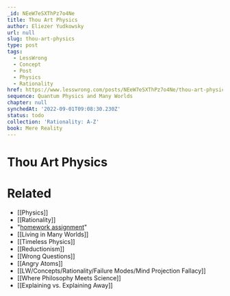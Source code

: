 ```yaml
---
_id: NEeW7eSXThPz7o4Ne
title: Thou Art Physics
author: Eliezer Yudkowsky
url: null
slug: thou-art-physics
type: post
tags:
  - LessWrong
  - Concept
  - Post
  - Physics
  - Rationality
href: https://www.lesswrong.com/posts/NEeW7eSXThPz7o4Ne/thou-art-physics
sequence: Quantum Physics and Many Worlds
chapter: null
synchedAt: '2022-09-01T09:08:30.230Z'
status: todo
collection: 'Rationality: A-Z'
book: Mere Reality
---
```


# Thou Art Physics


# Related

- [[Physics]]
- [[Rationality]]
- "[homework assignment](https://wiki.lesswrong.com/wiki/Free_will)"
- [[Living in Many Worlds]]
- [[Timeless Physics]]
- [[Reductionism]]
- [[Wrong Questions]]
- [[Angry Atoms]]
- [[LW/Concepts/Rationality/Failure Modes/Mind Projection Fallacy]]
- [[Where Philosophy Meets Science]]
- [[Explaining vs. Explaining Away]]
